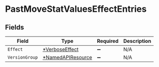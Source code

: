 # PastMoveStatValuesEffectEntries


## Fields

| Field                                                        | Type                                                         | Required                                                     | Description                                                  |
| ------------------------------------------------------------ | ------------------------------------------------------------ | ------------------------------------------------------------ | ------------------------------------------------------------ |
| `Effect`                                                     | [*VerboseEffect](../../models/shared/verboseeffect.md)       | :heavy_minus_sign:                                           | N/A                                                          |
| `VersionGroup`                                               | [*NamedAPIResource](../../models/shared/namedapiresource.md) | :heavy_minus_sign:                                           | N/A                                                          |